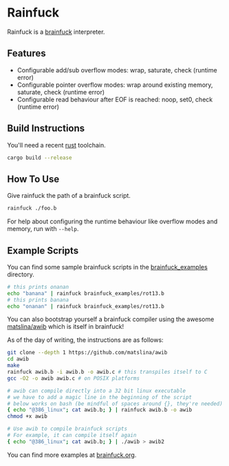 # Rainfuck
Rainfuck is a [brainfuck](https://en.wikipedia.org/wiki/Brainfuck) interpreter.

## Features
- Configurable add/sub overflow modes: wrap, saturate, check (runtime error)
- Configurable pointer overflow modes: wrap around existing memory, saturate, check (runtime error)
- Configurable read behaviour after EOF is reached: noop, set0, check (runtime error)

## Build Instructions
You'll need a recent [rust](https://www.rust-lang.org) toolchain.

```sh
cargo build --release
```

## How To Use
Give rainfuck the path of a brainfuck script.

```sh
rainfuck ./foo.b
```

For help about configuring the runtime behaviour like overflow modes and memory, run with `--help`.

## Example Scripts
You can find some sample brainfuck scripts in the [brainfuck_examples](brainfuck_examples/) directory.

```sh
# this prints onanan
echo "banana" | rainfuck brainfuck_examples/rot13.b
# this prints banana
echo "onanan" | rainfuck brainfuck_examples/rot13.b
```

You can also bootstrap yourself a brainfuck compiler using the awesome [matslina/awib](https://github.com/matslina/awib) which is itself in brainfuck!

As of the day of writing, the instructions are as follows:

```sh
git clone --depth 1 https://github.com/matslina/awib
cd awib
make
rainfuck awib.b -i awib.b -o awib.c # this transpiles itself to C
gcc -O2 -o awib awib.c # on POSIX platforms

# awib can compile directly into a 32 bit linux executable
# we have to add a magic line in the beginning of the script
# below works on bash (be mindful of spaces around {}, they're needed)
{ echo "@386_linux"; cat awib.b; } | rainfuck awib.b -o awib
chmod +x awib

# Use awib to compile brainfuck scripts
# For example, it can compile itself again
{ echo "@386_linux"; cat awib.b; } | ./awib > awib2
```

You can find more examples at [brainfuck.org](www.brainfuck.org).
